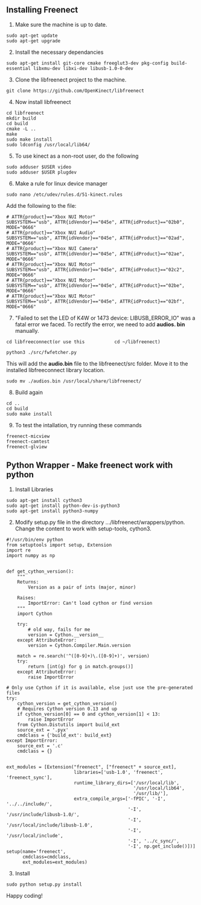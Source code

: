 ## Installing Freenect
1. Make sure the machine is up to date.
```
sudo apt-get update
sudo apt-get upgrade
```

2. Install the necessary dependancies
```
sudo apt-get install git-core cmake freeglut3-dev pkg-config build-essential libxmu-dev libxi-dev libusb-1.0-0-dev
```

3. Clone the libfreenect project to the machine.
```
git clone https://github.com/OpenKinect/libfreenect
```

4. Now install libfreenect
```
cd libfreenect
mkdir build
cd build
cmake -L ..
make
sudo make install
sudo ldconfig /usr/local/lib64/
```

5. To use kinect as a non-root user, do the following
```
sudo adduser $USER video
sudo adduser $USER plugdev
```

6. Make a rule for linux device manager
```
sudo nano /etc/udev/rules.d/51-kinect.rules
```
Add the following to the file:
```
# ATTR{product}=="Xbox NUI Motor"
SUBSYSTEM=="usb", ATTR{idVendor}=="045e", ATTR{idProduct}=="02b0", MODE="0666"
# ATTR{product}=="Xbox NUI Audio"
SUBSYSTEM=="usb", ATTR{idVendor}=="045e", ATTR{idProduct}=="02ad", MODE="0666"
# ATTR{product}=="Xbox NUI Camera"
SUBSYSTEM=="usb", ATTR{idVendor}=="045e", ATTR{idProduct}=="02ae", MODE="0666"
# ATTR{product}=="Xbox NUI Motor"
SUBSYSTEM=="usb", ATTR{idVendor}=="045e", ATTR{idProduct}=="02c2", MODE="0666"
# ATTR{product}=="Xbox NUI Motor"
SUBSYSTEM=="usb", ATTR{idVendor}=="045e", ATTR{idProduct}=="02be", MODE="0666"
# ATTR{product}=="Xbox NUI Motor"
SUBSYSTEM=="usb", ATTR{idVendor}=="045e", ATTR{idProduct}=="02bf", MODE="0666"
```

7. "Failed to set the LED of K4W or 1473 device: LIBUSB_ERROR_IO" was a fatal error we faced. To rectify the error, we need to add **audios. bin** manually.
```
cd libfreeconnect(or use this           cd ~/libfreenect)

python3 ./src/fwfetcher.py
```
This will add the **audio.bin** file to the libfreenect/src folder. Move it to the installed libfreeconnect library location.
```
sudo mv ./audios.bin /usr/local/share/libfreenect/
```

8. Build again
```
cd ..
cd build
sudo make install
```

9. To test the intallation, try running these commands
```
freenect-micview
freenect-camtest 
freenect-glview
```
## Python Wrapper - Make freenect work with python
1. Install Libraries
```
sudo apt-get install cython3
sudo apt-get install python-dev-is-python3
sudo apt-get install python3-numpy
```

2. Modify setup.py file in the directory .../libfreenect/wrappers/python. Change the content to work with setup-tools, cython3.
```
#!/usr/bin/env python
from setuptools import setup, Extension
import re
import numpy as np


def get_cython_version():
    """
    Returns:
        Version as a pair of ints (major, minor)

    Raises:
        ImportError: Can't load cython or find version
    """
    import Cython

    try:
        # old way, fails for me
        version = Cython.__version__
    except AttributeError:
        version = Cython.Compiler.Main.version

    match = re.search('^([0-9]+)\.([0-9]+)', version)
    try:
        return [int(g) for g in match.groups()]
    except AttributeError:
        raise ImportError

# Only use Cython if it is available, else just use the pre-generated files
try:
    cython_version = get_cython_version()
    # Requires Cython version 0.13 and up
    if cython_version[0] == 0 and cython_version[1] < 13:
        raise ImportError
    from Cython.Distutils import build_ext
    source_ext = '.pyx'
    cmdclass = {'build_ext': build_ext}
except ImportError:
    source_ext = '.c'
    cmdclass = {}


ext_modules = [Extension("freenect", ["freenect" + source_ext],
                         libraries=['usb-1.0', 'freenect', 'freenect_sync'],
                         runtime_library_dirs=['/usr/local/lib',
                                               '/usr/local/lib64',
                                               '/usr/lib/'],
                         extra_compile_args=['-fPIC', '-I', '../../include/',
                                             '-I', '/usr/include/libusb-1.0/',
                                             '-I', '/usr/local/include/libusb-1.0',
                                             '-I', '/usr/local/include',
                                             '-I', '../c_sync/',
                                             '-I', np.get_include()])]
setup(name='freenect',
      cmdclass=cmdclass,
      ext_modules=ext_modules)
```

3. Install
```
sudo python setup.py install
```

Happy coding!
